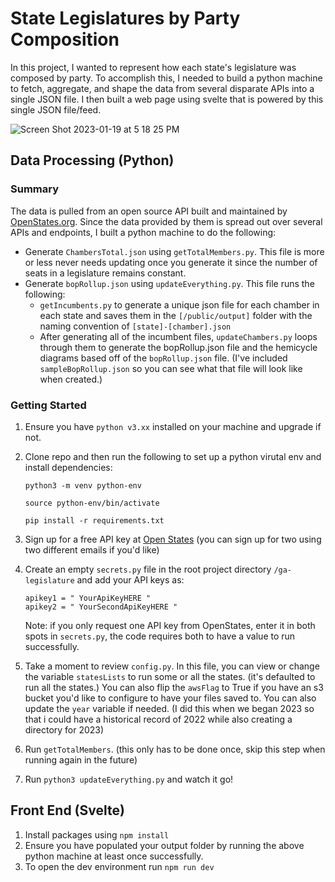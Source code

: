 # State Legislatures by Party Composition

In this project, I wanted to represent how each state's legislature was composed by party. To accomplish this, I needed to build a python machine to fetch, aggregate, and shape the data from several disparate APIs into a single JSON file. I then built a web page using svelte that is powered by this single JSON file/feed.

![Screen Shot 2023-01-19 at 5 18 25 PM](https://user-images.githubusercontent.com/58115871/214136909-af60e4eb-3773-41fb-8c61-d70b8166e25d.png)


## Data Processing (Python)

### Summary

The data is pulled from an open source API built and maintained by [OpenStates.org](https://openstates.org/). Since the data provided by them is spread out over several APIs and endpoints, I built a python machine to do the following:

- Generate `ChambersTotal.json` using `getTotalMembers.py`. This file is more or less never needs updating once you generate it since the number of seats in a legislature remains constant.
- Generate `bopRollup.json` using `updateEverything.py`. This file runs the following:
  - `getIncumbents.py` to generate a unique json file for each chamber in each state and saves them in the `[/public/output]` folder with the naming convention of `[state]-[chamber].json`
  - After generating all of the incumbent files, `updateChambers.py` loops through them to generate the bopRollup.json file and the hemicycle diagrams based off of the `bopRollup.json` file. (I've included `sampleBopRollup.json` so you can see what that file will look like when created.)

### Getting Started

1. Ensure you have `python v3.xx` installed on your machine and upgrade if not.
2. Clone repo and then run the following to set up a python virutal env and install dependencies:

   ```
   python3 -m venv python-env

   source python-env/bin/activate

   pip install -r requirements.txt
   ```

3. Sign up for a free API key at [Open States](https://openstates.org/accounts/login/?next=/accounts/profile/#apikey) (you can sign up for two using two different emails if you'd like)
4. Create an empty `secrets.py` file in the root project directory `/ga-legislature` and add your API keys as:
   ```
   apikey1 = " YourApiKeyHERE "
   apikey2 = " YourSecondApiKeyHERE "
   ```
   Note: if you only request one API key from OpenStates, enter it in both spots in `secrets.py`, the code requires both to have a value to run successfully.
5. Take a moment to review `config.py`. In this file, you can view or change the variable `statesLists` to run some or all the states. (it's defaulted to run all the states.) You can also flip the `awsFlag` to True if you have an s3 bucket you'd like to configure to have your files saved to. You can also update the `year` variable if needed. (I did this when we began 2023 so that i could have a historical record of 2022 while also creating a directory for 2023)
6. Run `getTotalMembers`. (this only has to be done once, skip this step when running again in the future)
7. Run `python3 updateEverything.py` and watch it go!

## Front End (Svelte)

1. Install packages using `npm install`
2. Ensure you have populated your output folder by running the above python machine at least once successfully.
3. To open the dev environment run `npm run dev`<br>
